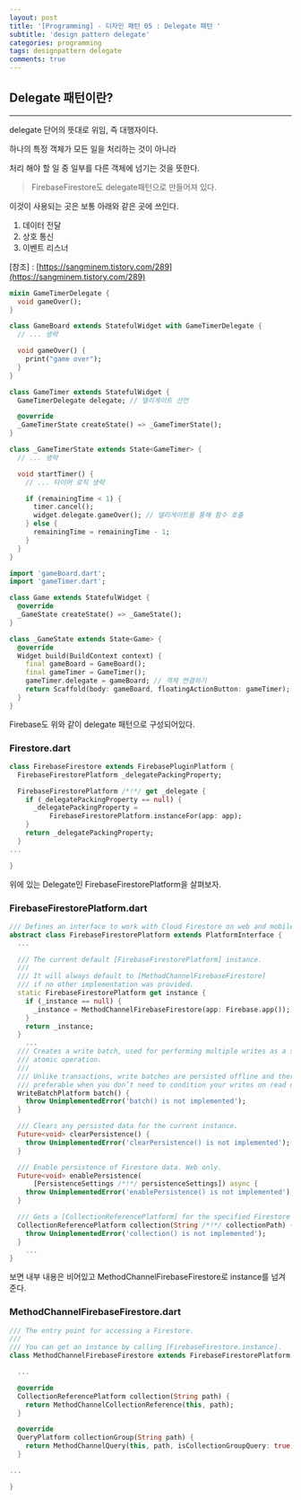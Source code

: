```yaml
---
layout: post
title: '[Programming] - 디자인 패턴 05 : Delegate 패턴 '
subtitle: 'design pattern delegate'
categories: programming
tags: designpattern delegate
comments: true
---
```


## Delegate 패턴이란?

---

delegate 단어의 뜻대로 위임, 즉 대행자이다.

하나의 특정 객체가 모든 일을 처리하는 것이 아니라

처리 해야 할 일 중 일부를 다른 객체에 넘기는 것을 뜻한다.

> FirebaseFirestore도 delegate패턴으로 만들어져 있다.

이것이 사용되는 곳은 보통 아래와 같은 곳에 쓰인다.

1. 데이터 전달
2. 상호 통신
3. 이벤트 리스너

[참조] : [https://sangminem.tistory.com/289](https://sangminem.tistory.com/289)

```dart
mixin GameTimerDelegate {
  void gameOver();
}
```

```dart
class GameBoard extends StatefulWidget with GameTimerDelegate {
  // ... 생략

  void gameOver() {
    print("game over");
  }
}
```

```dart
class GameTimer extends StatefulWidget {
  GameTimerDelegate delegate; // 델리게이트 선언

  @override
  _GameTimerState createState() => _GameTimerState();
}

class _GameTimerState extends State<GameTimer> {
  // ... 생략

  void startTimer() {
    // ... 타이머 로직 생략

    if (remainingTime < 1) {
      timer.cancel();
      widget.delegate.gameOver(); // 델리게이트를 통해 함수 호출
    } else {
      remainingTime = remainingTime - 1;
    }
  }
}
```

```dart
import 'gameBoard.dart';
import 'gameTimer.dart';

class Game extends StatefulWidget {
  @override
  _GameState createState() => _GameState();
}

class _GameState extends State<Game> {
  @override
  Widget build(BuildContext context) {
    final gameBoard = GameBoard();
    final gameTimer = GameTimer();
    gameTimer.delegate = gameBoard; // 객체 연결하기
    return Scaffold(body: gameBoard, floatingActionButton: gameTimer);
  }
}
```

Firebase도 위와 같이 delegate 패턴으로 구성되어있다.

### Firestore.dart

```dart
class FirebaseFirestore extends FirebasePluginPlatform {
  FirebaseFirestorePlatform _delegatePackingProperty;

  FirebaseFirestorePlatform /*!*/ get _delegate {
    if (_delegatePackingProperty == null) {
      _delegatePackingProperty =
          FirebaseFirestorePlatform.instanceFor(app: app);
    }
    return _delegatePackingProperty;
  }
...

}
```

위에 있는 Delegate인 FirebaseFirestorePlatform을 살펴보자.

### FirebaseFirestorePlatform.dart

```dart
/// Defines an interface to work with Cloud Firestore on web and mobile
abstract class FirebaseFirestorePlatform extends PlatformInterface {
  ...

  /// The current default [FirebaseFirestorePlatform] instance.
  ///
  /// It will always default to [MethodChannelFirebaseFirestore]
  /// if no other implementation was provided.
  static FirebaseFirestorePlatform get instance {
    if (_instance == null) {
      _instance = MethodChannelFirebaseFirestore(app: Firebase.app());
    }
    return _instance;
  }
	...
  /// Creates a write batch, used for performing multiple writes as a single
  /// atomic operation.
  ///
  /// Unlike transactions, write batches are persisted offline and therefore are
  /// preferable when you don’t need to condition your writes on read data.
  WriteBatchPlatform batch() {
    throw UnimplementedError('batch() is not implemented');
  }

  /// Clears any persisted data for the current instance.
  Future<void> clearPersistence() {
    throw UnimplementedError('clearPersistence() is not implemented');
  }

  /// Enable persistence of Firestore data. Web only.
  Future<void> enablePersistence(
      [PersistenceSettings /*!*/ persistenceSettings]) async {
    throw UnimplementedError('enablePersistence() is not implemented');
  }

  /// Gets a [CollectionReferencePlatform] for the specified Firestore path.
  CollectionReferencePlatform collection(String /*!*/ collectionPath) {
    throw UnimplementedError('collection() is not implemented');
  }
	...
}
```

보면 내부 내용은 비어있고 MethodChannelFirebaseFirestore로 instance를 넘겨준다.

### MethodChannelFirebaseFirestore.dart

```dart
/// The entry point for accessing a Firestore.
///
/// You can get an instance by calling [FirebaseFirestore.instance].
class MethodChannelFirebaseFirestore extends FirebaseFirestorePlatform {

  ...

  @override
  CollectionReferencePlatform collection(String path) {
    return MethodChannelCollectionReference(this, path);
  }

  @override
  QueryPlatform collectionGroup(String path) {
    return MethodChannelQuery(this, path, isCollectionGroupQuery: true);
  }

...

}
```
